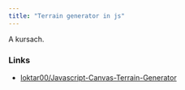 ```yaml
---
title: "Terrain generator in js"
---
```


A kursach.

### Links
- [loktar00/Javascript-Canvas-Terrain-Generator](https://github.com/loktar00/Javascript-Canvas-Terrain-Generator)
